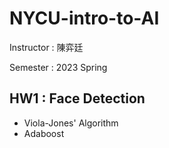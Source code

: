 # NYCU-intro-to-AI

Instructor : 陳弈廷

Semester : 2023 Spring

## HW1 : Face Detection
- Viola-Jones' Algorithm
- Adaboost